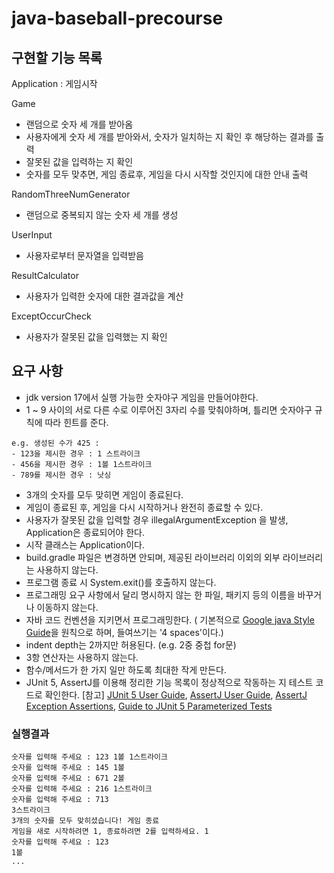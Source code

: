 # java-baseball-precourse

## 구현할 기능 목록

Application : 게임시작

Game

* 랜덤으로 숫자 세 개를 받아옴
* 사용자에게 숫자 세 개를 받아와서, 숫자가 일치하는 지 확인 후 해당하는 결과를 출력
* 잘못된 값을 입력하는 지 확인
* 숫자를 모두 맞추면, 게임 종료후, 게임을 다시 시작할 것인지에 대한 안내 출력

RandomThreeNumGenerator

* 랜덤으로 중복되지 않는 숫자 세 개를 생성

UserInput

* 사용자로부터 문자열을 입력받음

ResultCalculator

* 사용자가 입력한 숫자에 대한 결과값을 계산

ExceptOccurCheck

* 사용자가 잘못된 값을 입력했는 지 확인

## 요구 사항

* jdk version 17에서 실행 가능한 숫자야구 게임을 만들어야한다.
* 1 ~ 9 사이의 서로 다른 수로 이루어진 3자리 수를 맞춰야하며, 틀리면 숫자야구 규칙에 따라 힌트를 준다.

```
e.g. 생성된 수가 425 :
- 123을 제시한 경우 : 1 스트라이크
- 456을 제시한 경우 : 1볼 1스트라이크
- 789를 제시한 경우 : 낫싱
```

* 3개의 숫자를 모두 맞히면 게임이 종료된다.
* 게임이 종료된 후, 게임을 다시 시작하거나 완전히 종료할 수 있다.
* 사용자가 잘못된 값을 입력할 경우 illegalArgumentException 을 발생, Application은 종료되어야 한다.
* 시작 클래스는 Application이다.
* build.gradle 파일은 변경하면 안되며, 제공된 라이브러리 이외의 외부 라이브러리는 사용하지 않는다.
* 프로그램 종료 시 System.exit()를 호출하지 않는다.
* 프로그래밍 요구 사항에서 달리 명시하지 않는 한 파일, 패키지 등의 이름을 바꾸거나 이동하지 않는다.
* 자바 코드 컨벤션을 지키면서 프로그래밍한다. ( 기본적으로 [Google java Style Guide](https://google.github.io/styleguide/javaguide.html)을 원칙으로 하며, 들여쓰기는 '4 spaces'이다.)
* indent depth는 2까지만 허용된다. (e.g. 2중 중첩 for문)
* 3항 연산자는 사용하지 않는다.
* 함수/메서드가 한 가지 일만 하도록 최대한 작게 만든다.
* JUnit 5, AssertJ를 이용해 정리한 기능 목록이 정상적으로 작동하는 지 테스트 코드로 확인한다.
  [참고] [JUnit 5 User Guide](https://junit.org/junit5/docs/current/user-guide), [AssertJ User Guide](https://assertj.github.io/doc), [AssertJ Exception Assertions](https://www.baeldung.com/assertj-exception-assertion), [Guide to JUnit 5 Parameterized Tests](https://www.baeldung.com/parameterized-tests-junit-5)

### 실행결과

```
숫자를 입력해 주세요 : 123 1볼 1스트라이크
숫자를 입력해 주세요 : 145 1볼
숫자를 입력해 주세요 : 671 2볼
숫자를 입력해 주세요 : 216 1스트라이크
숫자를 입력해 주세요 : 713
3스트라이크
3개의 숫자를 모두 맞히셨습니다! 게임 종료
게임을 새로 시작하려면 1, 종료하려면 2를 입력하세요. 1
숫자를 입력해 주세요 : 123
1볼
...
```
